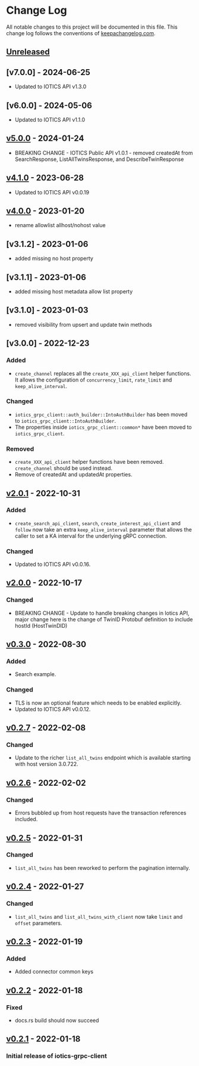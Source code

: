 # Change Log

All notable changes to this project will be documented in this
file. This change log follows the conventions of
[keepachangelog.com](http://keepachangelog.com/).

## [Unreleased]

## [v7.0.0] - 2024-06-25
- Updated to IOTICS API v1.3.0

## [v6.0.0] - 2024-05-06
- Updated to IOTICS API v1.1.0

## [v5.0.0] - 2024-01-24
- BREAKING CHANGE - IOTICS Public API  v1.0.1 - removed createdAt from SearchResponse, ListAllTwinsResponse, and DescribeTwinResponse

## [v4.1.0] - 2023-06-28
- Updated to IOTICS API v0.0.19

## [v4.0.0] - 2023-01-20
- rename allowlist allhost/nohost value
## [v3.1.2] - 2023-01-06
- added missing no host property
## [v3.1.1] - 2023-01-06
- added missing host metadata allow list property

## [v3.1.0] - 2023-01-03
- removed visibility from upsert and update twin methods
## [v3.0.0] - 2022-12-23

### Added

- `create_channel` replaces all the `create_XXX_api_client` helper functions. It allows the configuration of `concurrency_limit`, `rate_limit` and `keep_alive_interval`.

### Changed

- `iotics_grpc_client::auth_builder::IntoAuthBuilder` has been moved to `iotics_grpc_client::IntoAuthBuilder`.
- The properties inside `iotics_grpc_client::common*` have been moved to `iotics_grpc_client`.

### Removed

- `create_XXX_api_client` helper functions have been removed. `create_channel` should be used instead.
- Remove of createdAt and updatedAt properties.

## [v2.0.1] - 2022-10-31

### Added

- `create_search_api_client`, `search`, `create_interest_api_client` and `follow` now take an extra `keep_alive_interval` parameter that allows the caller to set a KA interval for the underlying gRPC connection.

### Changed

- Updated to IOTICS API v0.0.16.

## [v2.0.0] - 2022-10-17

### Changed

- BREAKING CHANGE - Update to handle breaking changes in Iotics API, major change here is the change of TwinID Protobuf definition to include hostId (HostTwinDID)

## [v0.3.0] - 2022-08-30

### Added

- Search example.

### Changed

- TLS is now an optional feature which needs to be enabled explicitly.
- Updated to IOTICS API v0.0.12.


## [v0.2.7] - 2022-02-08

### Changed

- Update to the richer `list_all_twins` endpoint which is available starting with host version 3.0.722.

## [v0.2.6] - 2022-02-02

### Changed

- Errors bubbled up from host requests have the transaction references included.

## [v0.2.5] - 2022-01-31

### Changed

- `list_all_twins` has been reworked to perform the pagination internally.

## [v0.2.4] - 2022-01-27

### Changed

- `list_all_twins` and `list_all_twins_with_client` now take `limit` and `offset` parameters.

## [v0.2.3] - 2022-01-19

### Added

- Added connector common keys

## [v0.2.2] - 2022-01-18

### Fixed

- docs.rs build should now succeed

## [v0.2.1] - 2022-01-18

### Initial release of iotics-grpc-client

[unreleased]: https://github.com/Iotic-Labs/iotics-grpc-client-rs
[v5.0.0]: https://github.com/Iotic-Labs/iotics-grpc-client-rs/tree/v5.0.0
[v4.1.0]: https://github.com/Iotic-Labs/iotics-grpc-client-rs/tree/v4.1.0
[v4.0.0]: https://github.com/Iotic-Labs/iotics-grpc-client-rs/tree/v4.0.0
[v2.0.1]: https://github.com/Iotic-Labs/iotics-grpc-client-rs/tree/v2.0.1
[v2.0.0]: https://github.com/Iotic-Labs/iotics-grpc-client-rs/tree/v2.0.0
[v0.3.0]: https://github.com/Iotic-Labs/iotics-grpc-client-rs/tree/v0.3.0
[v0.2.7]: https://github.com/Iotic-Labs/iotics-grpc-client-rs/tree/v0.2.7
[v0.2.6]: https://github.com/Iotic-Labs/iotics-grpc-client-rs/tree/v0.2.6
[v0.2.5]: https://github.com/Iotic-Labs/iotics-grpc-client-rs/tree/v0.2.5
[v0.2.4]: https://github.com/Iotic-Labs/iotics-grpc-client-rs/tree/v0.2.4
[v0.2.3]: https://github.com/Iotic-Labs/iotics-grpc-client-rs/tree/v0.2.3
[v0.2.2]: https://github.com/Iotic-Labs/iotics-grpc-client-rs/tree/v0.2.2
[v0.2.1]: https://github.com/Iotic-Labs/iotics-grpc-client-rs/tree/v0.2.1
